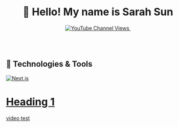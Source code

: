 <h1 align="center">👋 Hello! My name is Sarah Sun</h2>

<p align="center">
  <a href="">
  <img alt="YouTube Channel Views" title="Subscribe to my YouTube channel" src="https://img.shields.io/youtube/channel/views/UCWK-MmaNmqadccH_uhtYAeQ?color=%23CF2123&label=YouTube&style=flat-square">    
  </a>
  
  <a href="">
    <img alt="" title="" target="_blank" src="https://img.shields.io/badge/Portfolio%3A-Monika%20Szucs's%20Website-blue">
  </a>
  
  
  <br><br>
</p>

<h2>🔨 Technologies & Tools</h2>
<p>
  <a href=""><img alt="Next.js" src="https://img.shields.io/badge/Next-black?style=for-the-badge&logo=next.js&logoColor=white"
</p>

<!--

Here are some ideas to get you started:

- 🔭 I’m currently working on ...
- 🌱 I’m currently learning ...
- 👯 I’m looking to collaborate on ...
- 🤔 I’m looking for help with ...
- 💬 Ask me about ...
- 📫 How to reach me: ...
- 😄 Pronouns: ...
- ⚡ Fun fact: ...
-->

# Heading 1

[video test](https://www.youtube.com/watch?v=uSvAvCE9ztc)
